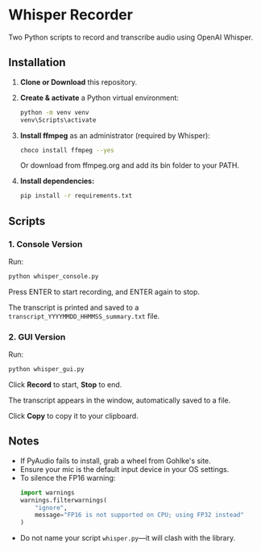# Whisper Recorder

Two Python scripts to record and transcribe audio using OpenAI Whisper.

## Installation

1. **Clone or Download** this repository.
2. **Create & activate** a Python virtual environment:
   ```bash
   python -m venv venv
   venv\Scripts\activate
   ```

3. **Install ffmpeg** as an administrator (required by Whisper):
   ```bash
   choco install ffmpeg --yes
   ```
   Or download from ffmpeg.org and add its bin folder to your PATH.

4. **Install dependencies:**
   ```bash
   pip install -r requirements.txt
   ```

## Scripts

### 1. Console Version

Run:
```bash
python whisper_console.py
```

Press ENTER to start recording, and ENTER again to stop.

The transcript is printed and saved to a `transcript_YYYYMMDD_HHMMSS_summary.txt` file.

### 2. GUI Version

Run:
```bash
python whisper_gui.py
```

Click **Record** to start, **Stop** to end.

The transcript appears in the window, automatically saved to a file.

Click **Copy** to copy it to your clipboard.

## Notes

- If PyAudio fails to install, grab a wheel from Gohlke's site.
- Ensure your mic is the default input device in your OS settings.
- To silence the FP16 warning:
  ```python
  import warnings
  warnings.filterwarnings(
      "ignore",
      message="FP16 is not supported on CPU; using FP32 instead"
  )
  ```
- Do not name your script `whisper.py`—it will clash with the library.